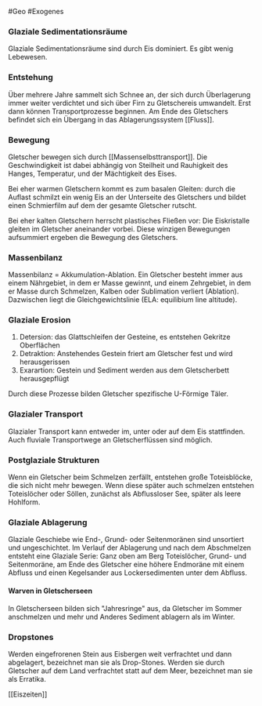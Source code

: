 #Geo #Exogenes 

### Glaziale Sedimentationsräume

Glaziale Sedimentationsräume sind durch Eis dominiert. Es gibt wenig Lebewesen.

### Entstehung

Über mehrere Jahre sammelt sich Schnee an, der sich durch Überlagerung immer weiter verdichtet und sich über Firn zu Gletschereis umwandelt. Erst dann können Transportprozesse beginnen.
Am Ende des Gletschers befindet sich ein Übergang in das Ablagerungssystem [[Fluss]].

### Bewegung

Gletscher bewegen sich durch [[Massenselbsttransport]]. Die Geschwindigkeit ist dabei abhängig von Steilheit und Rauhigkeit des Hanges, Temperatur, und der Mächtigkeit des Eises.

Bei eher warmen Gletschern kommt es zum basalen Gleiten: durch die Auflast schmilzt ein wenig Eis an der Unterseite des Gletschers und bildet einen Schmierfilm auf dem der gesamte Gletscher rutscht.

Bei eher kalten Gletschern herrscht plastisches Fließen vor: Die Eiskristalle gleiten im Gletscher aneinander vorbei. Diese winzigen Bewegungen aufsummiert ergeben die Bewegung des Gletschers.

### Massenbilanz

Massenbilanz = Akkumulation-Ablation.
Ein Gletscher besteht immer aus einem Nährgebiet, in dem er Masse gewinnt, und einem Zehrgebiet, in dem er Masse durch Schmelzen, Kalben oder Sublimation verliert (Ablation). Dazwischen liegt die Gleichgewichtslinie (ELA: equilibium line altitude).

### Glaziale Erosion

1. Detersion: das Glattschleifen der Gesteine, es entstehen Gekritze Oberflächen
2. Detraktion: Anstehendes Gestein friert am Gletscher fest und wird herausgerissen
3. Exarartion: Gestein und Sediment werden aus dem Gletscherbett herausgepflügt

Durch diese Prozesse bilden Gletscher spezifische U-Förmige Täler.

### Glazialer Transport

Glazialer Transport kann entweder im, unter oder auf dem Eis stattfinden. Auch fluviale Transportwege an Gletscherflüssen sind möglich.

### Postglaziale Strukturen

Wenn ein Gletscher beim Schmelzen zerfällt, entstehen große Toteisblöcke, die sich nicht mehr bewegen. Wenn diese später auch schmelzen entstehen Toteislöcher oder Söllen, zunächst als Abflussloser See, später als leere Hohlform.

### Glaziale Ablagerung

Glaziale Geschiebe wie End-, Grund- oder Seitenmoränen sind unsortiert und ungeschichtet. Im Verlauf der Ablagerung und nach dem Abschmelzen entsteht eine Glaziale Serie: Ganz oben am Berg Toteislöcher, Grund- und Seitenmoräne, am Ende des Gletscher eine höhere Endmoräne mit einem Abfluss und einen Kegelsander aus Lockersedimenten unter dem Abfluss.

#### Warven in Gletscherseen

In Gletscherseen bilden sich "Jahresringe" aus, da Gletscher im Sommer anschmelzen und mehr und Anderes Sediment ablagern als im Winter.

### Dropstones

Werden eingefrorenen Stein aus Eisbergen weit verfrachtet und dann abgelagert, bezeichnet man sie als Drop-Stones. Werden sie durch Gletscher auf dem Land verfrachtet statt auf dem Meer, bezeichnet man sie als Erratika.



[[Eiszeiten]]